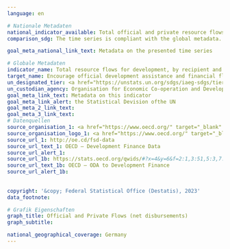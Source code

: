 ```yaml
---
language: en    

# Nationale Metadaten    
national_indicator_available: Total official and private resource flows for development (net disbursements)    
comparison_sdg: The time series is compliant with the global metadata.    

goal_meta_national_link_text: Metadata on the presented time series    

# Globale Metadaten    
indicator_name: Total resource flows for development, by recipient and donor countries and type of flow (e.g. official development assistance, foreign direct investment and other flows)    
target_name: Encourage official development assistance and financial flows, including foreign direct investment, to States where the need is greatest, in particular least developed countries, African countries, small island developing States and landlocked developing countries, in accordance with their national plans and programmes    
un_designated_tier: <a href="https://unstats.un.org/sdgs/iaeg-sdgs/tier-classification/" title="Click here for more information on the UN tier classification."  target="_blank" onclick="return confirm_alert(this);">Tier I</a>    
un_custodian_agency: Organisation for Economic Co-operation and Development (OECD)    
goal_meta_link_text: Metadata on this indicator    
goal_meta_link_alert: the Statistical Devision ofthe UN    
goal_meta_2_link_text:     
goal_meta_3_link_text:         
# Datenquellen
source_organisation_1: <a href="https://www.oecd.org/" target="_blank" onclick="return confirm_alert('');"> Organisation for Economic Co-operation and Development (OECD) </a>
source_organisation_logo_1: <a href="https://www.oecd.org/" target="_blank" onclick="return confirm_alert('');"><img src="https://g205sdgs.github.io/sdg-indicators/public/OrgImgEn/oecd.png" alt="Logo oecd" style="height:60px; width:148px"/></a>
source_url_1: http://oe.cd/fsd-data
source_url_text_1: OECD – Development Finance Data
source_url_alert_1: 
source_url_1b: https://stats.oecd.org/qwids/#?x=4&y=6&f=2:1,3:51,5:3,7:2,1:10&q=2:1+3:51+5:3+7:2+1:10+4:1,2,3,100,149,5+6:2010,2011,2012,2013,2014,2015,2016,2017,2018,2019,2020,2021
source_url_text_1b: OECD – ODA to Development Finance
source_url_alert_1b: 
    
    
copyright: '&copy; Federal Statistical Office (Destatis), 2023'    
data_footnote:     

# Grafik Eigenschaften    
graph_title: Official and Private Flows (net disbursements)
graph_subtitle:     

national_geographical_coverage: Germany    
---
```


<span></span>